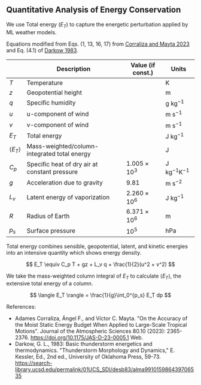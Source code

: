 ## Quantitative Analysis of Energy Conservation
We use Total energy ($E_T$) to capture the energetic perturbation applied by ML weather models. 

Equations modified from Eqs. (1, 13, 16, 17) from [Corraliza and Mayta 2023](https://doi.org/10.1175/JAS-D-23-0005.1) and Eq. (4.1) of [Darkow 1983](https://search-library.ucsd.edu/permalink/01UCS_SDI/desb83/alma991015986439706535).

|                       | Description                                   | Value (if const.)   | Units                            |
|-----------------------|-----------------------------------------------|---------------------|----------------------------------|
| $T$                   | Temperature                                   |                     | $\text{K}$                       |
| $z$                   | Geopotential height                           |                     | $\text{m}$                       |
| $q$                   | Specific humidity                             |                     | $\text{g kg}^{-1}$               |
| $u$                   | u-component of wind                           |                     | $\text{m s}^{-1}$                |
| $v$                   | v-component of wind                           |                     | $\text{m s}^{-1}$                |
| $E_T$                 | Total energy                                  |                     | $\text{J kg}^{-1}$               |
| $\langle E_T \rangle$ | Mass-weighted/column-integrated total energy  |                     | $\text{J}$                       |
| $C_p$                 | Specific heat of dry air at constant pressure | $1.005 \times 10^3$ | $\text{J kg}^{-1} \text{K}^{-1}$ |
| $g$                   | Acceleration due to gravity                   | $9.81$              | $\text{m s}^{-2}$                |
| $L_v$                 | Latent energy of vaporization                 | $2.260 \times 10^6$ | $\text{J kg}^{-1}$               |
| $R$                   | Radius of Earth                               | $6.371 \times 10^6$ | $\text{m}$                       |
| $p_s$                 | Surface pressure                              | $10^{5}$            | $\text{hPa}$                     |

Total energy combines sensible, geopotential, latent, and kinetic energies into an intensive quantity which shows energy density. 

$$
E_T \equiv C_p T + gz + L_v q + \frac{1}{2}(u^2 + v^2)
$$

We take the mass-weighted column integral of $E_T$ to calculate $\langle E_T \rangle$, the extensive total energy of a column. 

$$
\langle E_T \rangle = \frac{1}{g}\int_0^{p_s} E_T dp
$$

References: 

- Adames Corraliza, Ángel F., and Víctor C. Mayta. "On the Accuracy of the Moist Static Energy Budget When Applied to Large-Scale Tropical Motions". Journal of the Atmospheric Sciences 80.10 (2023): 2365-2376. https://doi.org/10.1175/JAS-D-23-0005.1 Web.
- Darkow, G. L., 1983:  Basic thunderstorm energetics and thermodynamics.  "Thunderstorm Morphology and Dynamics," E. Kessler, Ed., 2nd ed., University of Oklahoma Press, 59-73. https://search-library.ucsd.edu/permalink/01UCS_SDI/desb83/alma991015986439706535
